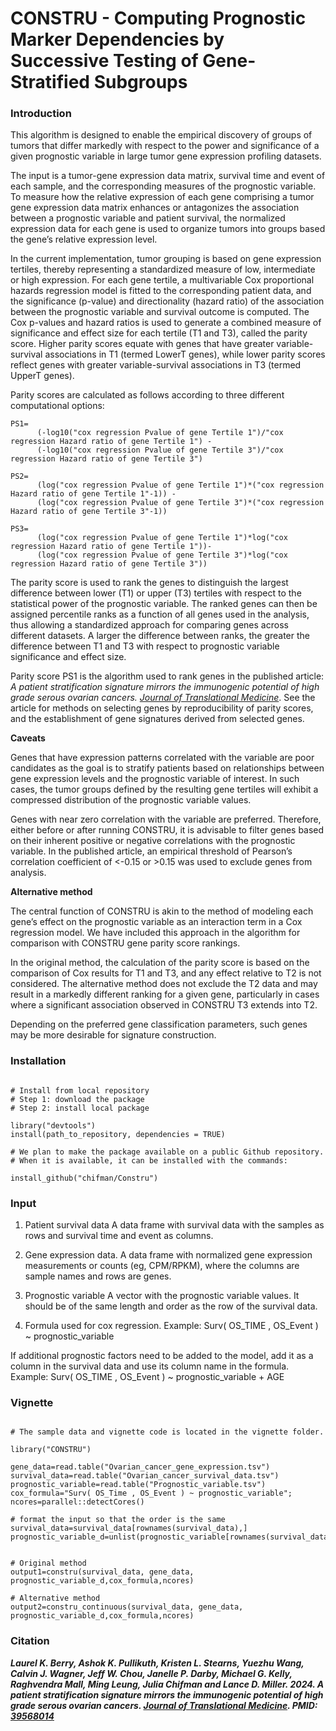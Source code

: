 # CONSTRU - Computing Prognostic Marker Dependencies by Successive Testing of Gene-Stratified Subgroups

### Introduction

This algorithm is designed to enable the empirical discovery of groups of tumors that differ markedly with respect to the power and significance of a given prognostic variable in large tumor gene expression profiling datasets. 

The input is a tumor-gene expression data matrix, survival time and event of each sample, and the corresponding measures of the prognostic variable. To measure how the relative expression of each gene comprising a tumor gene expression data matrix enhances or antagonizes the association between a prognostic variable and patient survival, the normalized expression data for each gene is used to organize tumors into groups based the gene’s relative expression level.

In the current implementation, tumor grouping is based on gene expression tertiles, thereby representing a standardized measure of low, intermediate or high expression. For each gene tertile, a multivariable Cox proportional hazards regression model is fitted to the corresponding patient data, and the significance (p-value) and directionality (hazard ratio) of the association between the prognostic variable and survival outcome is computed. The Cox p-values and hazard ratios is used to generate a combined measure of significance and effect size for each tertile (T1 and T3), called the parity score. Higher parity scores equate with genes that have greater variable-survival associations in T1 (termed LowerT genes), while lower parity scores reflect genes with greater variable-survival associations in T3 (termed UpperT genes).

Parity scores are calculated as follows according to three different computational options:

```
PS1=
      (-log10("cox regression Pvalue of gene Tertile 1")/"cox regression Hazard ratio of gene Tertile 1") - 
      (-log10("cox regression Pvalue of gene Tertile 3")/"cox regression Hazard ratio of gene Tertile 3")
 
PS2=
      (log("cox regression Pvalue of gene Tertile 1")*("cox regression Hazard ratio of gene Tertile 1"-1)) - 
      (log("cox regression Pvalue of gene Tertile 3")*("cox regression Hazard ratio of gene Tertile 3"-1))
 
PS3= 
      (log("cox regression Pvalue of gene Tertile 1")*log("cox regression Hazard ratio of gene Tertile 1"))- 
      (log("cox regression Pvalue of gene Tertile 3")*log("cox regression Hazard ratio of gene Tertile 3"))
```

The parity score is used to rank the genes to distinguish the largest difference between lower (T1) or upper (T3) tertiles with respect to the statistical power of the prognostic variable. The ranked genes can then be assigned percentile ranks as a function of all genes used in the analysis, thus allowing a standardized approach for comparing genes across different datasets. A larger the difference between ranks, the greater the difference between T1 and T3 with respect to prognostic variable significance and effect size.
 
Parity score PS1 is the algorithm used to rank genes in the published article: _A patient stratification signature mirrors the immunogenic potential of high grade serous ovarian cancers. [Journal of Translational Medicine](https://doi.org/10.1186/s12967-024-05846-9)_. See the article for methods on selecting genes by reproducibility of parity scores, and the establishment of gene signatures derived from selected genes.

**Caveats**

Genes that have expression patterns correlated with the variable are poor candidates as the goal is to stratify patients based on relationships between gene expression levels and the prognostic variable of interest. In such cases, the tumor groups defined by the resulting gene tertiles will exhibit a compressed distribution of the prognostic variable values.

Genes with near zero correlation with the variable are preferred. Therefore, either before or after running CONSTRU, it is advisable to filter genes based on their inherent positive or negative correlations with the prognostic variable. In the published article, an empirical threshold of Pearson’s correlation coefficient of <-0.15 or >0.15 was used to exclude genes from analysis.

**Alternative method**

The central function of CONSTRU is akin to the method of modeling each gene’s effect on the prognostic variable as an interaction term in a Cox regression model. We have included this approach in the algorithm for comparison with CONSTRU gene parity score rankings.

In the original method, the calculation of the parity score is based on the comparison of Cox results for T1 and T3, and any effect relative to T2 is not considered. The alternative method does not exclude the T2 data and may result in a markedly different ranking for a given gene, particularly in cases where a significant association observed in CONSTRU T3 extends into T2.

Depending on the preferred gene classification parameters, such genes may be more desirable for signature construction.

### Installation

```{r}

# Install from local repository
# Step 1: download the package
# Step 2: install local package

library("devtools")
install(path_to_repository, dependencies = TRUE)

# We plan to make the package available on a public Github repository.
# When it is available, it can be installed with the commands:

install_github("chifman/Constru")

```

### Input

1. Patient survival data
    A data frame with survival data with the samples as rows and survival time and event as columns.

2. Gene expression data. 
    A data frame with normalized gene expression measurements or counts (eg, CPM/RPKM), where the columns are sample names and rows are genes.

3. Prognostic variable
    A vector with the prognostic variable values. It should be of the same length and order as the row of the survival data.

4. Formula used for cox regression. Example: 
    Surv( OS_TIME , OS_Event ) ~ prognostic_variable 

If additional prognostic factors need to be added to the model, add it as a column in the survival data and use its column name in the formula. Example:
    Surv( OS_TIME , OS_Event ) ~ prognostic_variable + AGE 

### Vignette

```{r}

# The sample data and vignette code is located in the vignette folder. 

library("CONSTRU")

gene_data=read.table("Ovarian_cancer_gene_expression.tsv")
survival_data=read.table("Ovarian_cancer_survival_data.tsv")
prognostic_variable=read.table("Prognostic_variable.tsv")
cox_formula="Surv( OS_Time , OS_Event ) ~ prognostic_variable";
ncores=parallel::detectCores()

# format the input so that the order is the same
survival_data=survival_data[rownames(survival_data),]
prognostic_variable_d=unlist(prognostic_variable[rownames(survival_data),])


# Original method
output1=constru(survival_data, gene_data, prognostic_variable_d,cox_formula,ncores)

# Alternative method
output2=constru_continuous(survival_data, gene_data, prognostic_variable_d,cox_formula,ncores)

```

### Citation

**_Laurel K. Berry, Ashok K. Pullikuth, Kristen L. Stearns, Yuezhu Wang, Calvin J. Wagner, Jeff W. Chou, Janelle P. Darby, Michael G. Kelly, Raghvendra Mall, Ming Leung, Julia Chifman and Lance D. Miller. 2024. A patient stratification signature mirrors the immunogenic potential of high grade serous ovarian cancers. [Journal of Translational Medicine](https://doi.org/10.1186/s12967-024-05846-9). PMID: [39568014](https://pubmed.ncbi.nlm.nih.gov/39568014/)_**

